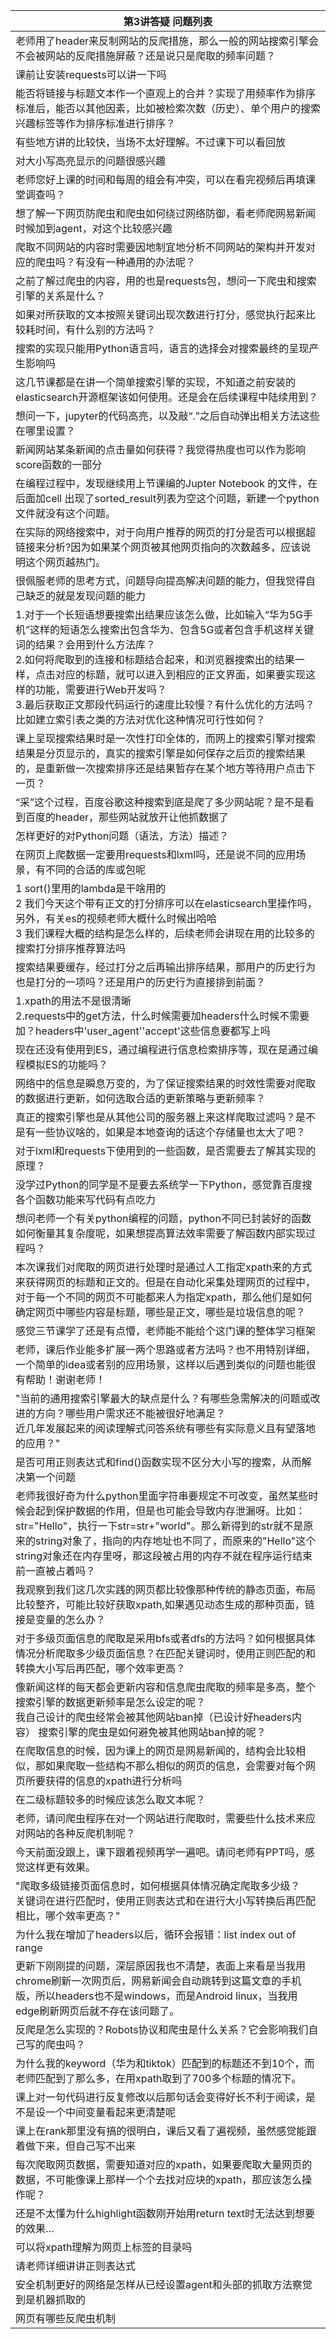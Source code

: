 | 第3讲答疑&nbsp;问题列表  |
|--------------|
|老师用了header来反制网站的反爬措施，那么一般的网站搜索引擎会不会被网站的反爬措施屏蔽？还是说只是爬取的频率问题？|
|课前让安装requests可以讲一下吗|
|能否将链接与标题文本作一个直观上的合并？实现了用频率作为排序标准后，能否以其他因素，比如被检索次数（历史）、单个用户的搜索兴趣标签等作为排序标准进行排序？|
|有些地方讲的比较快，当场不太好理解。不过课下可以看回放|
|对大小写高亮显示的问题很感兴趣|
|老师您好上课的时间和每周的组会有冲突，可以在看完视频后再填课堂调查吗？|
|想了解一下网页防爬虫和爬虫如何绕过网络防御，看老师爬网易新闻时候加到agent，对这个比较感兴趣|
|爬取不同网站的内容时需要因地制宜地分析不同网站的架构并开发对应的爬虫吗？有没有一种通用的办法呢？|
|之前了解过爬虫的内容，用的也是requests包，想问一下爬虫和搜索引擎的关系是什么？|
|如果对所获取的文本按照关键词出现次数进行打分，感觉执行起来比较耗时间，有什么别的方法吗？|
|搜索的实现只能用Python语言吗，语言的选择会对搜索最终的呈现产生影响吗|
|这几节课都是在讲一个简单搜索引擎的实现，不知道之前安装的elasticsearch开源框架该如何使用。还是会在后续课程中陆续用到？|
|想问一下，jupyter的代码高亮，以及敲“.”之后自动弹出相关方法这些在哪里设置？|
|新闻网站某条新闻的点击量如何获得？我觉得热度也可以作为影响score函数的一部分|
|在编程过程中，发现继续用上节课编的Jupter Notebook 的文件，在后面加cell 出现了sorted_result列表为空这个问题，新建一个python文件就没有这个问题。|
|在实际的网络搜索中，对于向用户推荐的网页的打分是否可以根据超链接来分析?因为如果某个网页被其他网页指向的次数越多，应该说明这个网页越热门。|
|很佩服老师的思考方式，问题导向提高解决问题的能力，但我觉得自己缺乏的就是发现问题的能力|
|1.对于一个长短语想要搜索出结果应该怎么做，比如输入“华为5G手机”这样的短语怎么搜索出包含华为、包含5G或者包含手机这样关键词的结果？会用到什么方法库？<br/>2.如何将爬取到的连接和标题结合起来，和浏览器搜索出的结果一样，点击对应的标题，就可以进入到相应的正文界面，如果要实现这样的功能，需要进行Web开发吗？<br/>3.最后获取正文那段代码运行的速度比较慢？有什么优化的方法吗？比如建立索引表之类的方法对优化这种情况可行性如何？|
|课上呈现搜索结果时是一次性打印全体的，而网上的搜索引擎对搜索结果是分页显示的，真实的搜索引擎是如何保存之后页的搜索结果的，是重新做一次搜索排序还是结果暂存在某个地方等待用户点击下一页？|
|“采”这个过程，百度谷歌这种搜索到底是爬了多少网站呢？是不是看到百度的header，那些网站就放开让他抓数据了|
|怎样更好的对Python问题（语法，方法）描述？|
|在网页上爬数据一定要用requests和lxml吗，还是说不同的应用场景，有不同的合适的库或包呢|
|1 sort()里用的lambda是干啥用的<br/>2 我们今天这个带有正文的打分排序可以在elasticsearch里操作吗，另外，有关es的视频老师大概什么时候出哈哈<br/>3 我们课程大概的结构是怎么样的，后续老师会讲现在用的比较多的搜索打分排序推荐算法吗|
|搜索结果要缓存，经过打分之后再输出排序结果，那用户的历史行为也是打分的一项吗？还是用户的历史行为直接排到前面？|
|1.xpath的用法不是很清晰<br/>2.requests中的get方法，什么时候需要加headers什么时候不需要加？headers中'user_agent''accept'这些信息要都写上吗|
|现在还没有使用到ES，通过编程进行信息检索排序等，现在是通过编程模拟ES的功能吗？|
|网络中的信息是瞬息万变的，为了保证搜索结果的时效性需要对爬取的数据进行更新，如何选取合适的更新策略与更新频率？|
|真正的搜索引擎也是从其他公司的服务器上来这样爬取过滤吗？是不是有一些协议啥的，如果是本地查询的话这个存储量也太大了吧？|
|对于lxml和requests下使用到的一些函数，是否需要去了解其实现的原理？|
|没学过Python的同学是不是要去系统学一下Python，感觉靠百度搜各个函数功能来写代码有点吃力|
|想问老师一个有关python编程的问题，python不同已封装好的函数如何衡量其复杂度呢，如果想提高算法效率需要了解函数内部实现过程吗？|
|本次课我们对爬取的网页进行处理时是通过人工指定xpath来的方式来获得网页的标题和正文的。但是在自动化采集处理网页的过程中，对于每一个不同的网页不可能都来人为指定xpath，那么他们是如何确定网页中哪些内容是标题，哪些是正文，哪些是垃圾信息的呢？|
|感觉三节课学了还是有点懵，老师能不能给个这门课的整体学习框架|
|老师，课后作业能多扩展一两个思路或者方法吗？也不用特别详细，一个简单的idea或者别的应用场景，这样以后遇到类似的问题也能很有帮助！谢谢老师！|
|"当前的通用搜索引擎最大的缺点是什么？有哪些急需解决的问题或改进的方向？哪些用户需求还不能被很好地满足？<br/>近几年发展起来的阅读理解式问答系统有哪些有实际意义且有望落地的应用？"|
|是否可用正则表达式和find()函数实现不区分大小写的搜索，从而解决第一个问题|
|老师我很好奇为什么python里面字符串要规定不可改变，虽然某些时候会起到保护数据的作用，但是也可能会导致内存泄漏呀。比如：str="Hello"，执行一下str=str+"world"。那么新得到的str就不是原来的string对象了，指向的内存地址也不同了，而原来的"Hello"这个string对象还在内存里呀，那这段被占用的内存不就在程序运行结束前一直被占着吗？|
|我观察到我们这几次实践的网页都比较像那种传统的静态页面，布局比较整齐，可能比较好获取xpath,如果遇见动态生成的那种页面，链接是变量的怎么办？|
|对于多级页面信息的爬取是采用bfs或者dfs的方法吗？如何根据具体情况分析爬取多少级页面信息？在匹配关键词时，使用正则匹配的和转换大小写后再匹配，哪个效率更高？|
|像新闻这样的每天都会更新内容和信息爬虫爬取的频率是多高，整个搜索引擎的数据更新频率是怎么设定的呢？<br/>我自己设计的爬虫经常会被其他网站ban掉（已设计好headers内容） 搜索引擎的爬虫是如何避免被其他网站ban掉的呢？|
|在爬取信息的时候，因为课上的网页是网易新闻的，结构会比较相似，那如果爬取一些结构不那么相似的网页的信息，会需要对每个网页所要获得的信息的xpath进行分析吗|
|在二级标题较多的时候应该怎么取文本呢？|
|老师，请问爬虫程序在对一个网站进行爬取时，需要些什么技术来应对网站的各种反爬机制呢？|
|今天前面没跟上，课下跟着视频再学一遍吧。请问老师有PPT吗，感觉这样更有效果。|
|"爬取多级链接页面信息时，如何根据具体情况确定爬取多少级？<br/>关键词在进行匹配时，使用正则表达式和在进行大小写转换后再匹配相比，哪个效率更高？"|
|为什么我在增加了headers以后，循环会报错：list index out of range|
|更新下刚刚提的问题，深层原因我也不清楚，表面上来看是当我用chrome刷新一次网页后，网易新闻会自动跳转到这篇文章的手机版，所以headers也不是windows，而是Android linux，当我用edge刷新网页后就不存在该问题了。|
|反爬是怎么实现的？Robots协议和爬虫是什么关系？它会影响我们自己写的爬虫吗？|
|为什么我的keyword（华为和tiktok）匹配到的标题还不到10个，而老师匹配到了那么多，在用xpath取到了700多个标题的情况下。|
|课上对一句代码进行反复修改以后那句话会变得好长不利于阅读，是不是设一个中间变量看起来更清楚呢|
|课上在rank那里没有搞的很明白，课后又看了遍视频，虽然感觉能跟着做下来，但自己写不出来|
|每次爬取网页数据，需要知道对应的xpath，如果要爬取大量网页的数据，不可能像课上那样一个个去找对应块的xpath，那应该怎么操作呢？|
|还是不太懂为什么highlight函数刚开始用return text时无法达到想要的效果…|
|可以将xpath理解为网页上标签的目录吗|
|请老师详细讲讲正则表达式|
|安全机制更好的网络是怎样从已经设置agent和头部的抓取方法察觉到是机器抓取的|
|网页有哪些反爬虫机制|